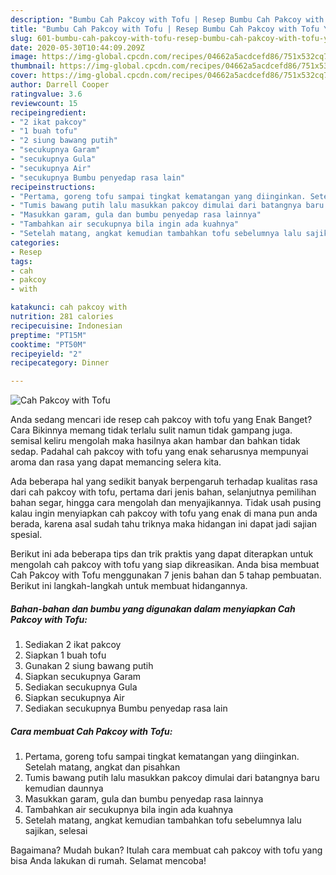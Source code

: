 ```yaml
---
description: "Bumbu Cah Pakcoy with Tofu | Resep Bumbu Cah Pakcoy with Tofu Yang Paling Enak"
title: "Bumbu Cah Pakcoy with Tofu | Resep Bumbu Cah Pakcoy with Tofu Yang Paling Enak"
slug: 601-bumbu-cah-pakcoy-with-tofu-resep-bumbu-cah-pakcoy-with-tofu-yang-paling-enak
date: 2020-05-30T10:44:09.209Z
image: https://img-global.cpcdn.com/recipes/04662a5acdcefd86/751x532cq70/cah-pakcoy-with-tofu-foto-resep-utama.jpg
thumbnail: https://img-global.cpcdn.com/recipes/04662a5acdcefd86/751x532cq70/cah-pakcoy-with-tofu-foto-resep-utama.jpg
cover: https://img-global.cpcdn.com/recipes/04662a5acdcefd86/751x532cq70/cah-pakcoy-with-tofu-foto-resep-utama.jpg
author: Darrell Cooper
ratingvalue: 3.6
reviewcount: 15
recipeingredient:
- "2 ikat pakcoy"
- "1 buah tofu"
- "2 siung bawang putih"
- "secukupnya Garam"
- "secukupnya Gula"
- "secukupnya Air"
- "secukupnya Bumbu penyedap rasa lain"
recipeinstructions:
- "Pertama, goreng tofu sampai tingkat kematangan yang diinginkan. Setelah matang, angkat dan pisahkan"
- "Tumis bawang putih lalu masukkan pakcoy dimulai dari batangnya baru kemudian daunnya"
- "Masukkan garam, gula dan bumbu penyedap rasa lainnya"
- "Tambahkan air secukupnya bila ingin ada kuahnya"
- "Setelah matang, angkat kemudian tambahkan tofu sebelumnya lalu sajikan, selesai"
categories:
- Resep
tags:
- cah
- pakcoy
- with

katakunci: cah pakcoy with 
nutrition: 281 calories
recipecuisine: Indonesian
preptime: "PT15M"
cooktime: "PT50M"
recipeyield: "2"
recipecategory: Dinner

---
```



![Cah Pakcoy with Tofu](https://img-global.cpcdn.com/recipes/04662a5acdcefd86/751x532cq70/cah-pakcoy-with-tofu-foto-resep-utama.jpg)

Anda sedang mencari ide resep cah pakcoy with tofu yang Enak Banget? Cara Bikinnya memang tidak terlalu sulit namun tidak gampang juga. semisal keliru mengolah maka hasilnya akan hambar dan bahkan tidak sedap. Padahal cah pakcoy with tofu yang enak seharusnya mempunyai aroma dan rasa yang dapat memancing selera kita.

Ada beberapa hal yang sedikit banyak berpengaruh terhadap kualitas rasa dari cah pakcoy with tofu, pertama dari jenis bahan, selanjutnya pemilihan bahan segar, hingga cara mengolah dan menyajikannya. Tidak usah pusing kalau ingin menyiapkan cah pakcoy with tofu yang enak di mana pun anda berada, karena asal sudah tahu triknya maka hidangan ini dapat jadi sajian spesial.




Berikut ini ada beberapa tips dan trik praktis yang dapat diterapkan untuk mengolah cah pakcoy with tofu yang siap dikreasikan. Anda bisa membuat Cah Pakcoy with Tofu menggunakan 7 jenis bahan dan 5 tahap pembuatan. Berikut ini langkah-langkah untuk membuat hidangannya.

<!--inarticleads1-->

##### Bahan-bahan dan bumbu yang digunakan dalam menyiapkan Cah Pakcoy with Tofu:

1. Sediakan 2 ikat pakcoy
1. Siapkan 1 buah tofu
1. Gunakan 2 siung bawang putih
1. Siapkan secukupnya Garam
1. Sediakan secukupnya Gula
1. Siapkan secukupnya Air
1. Sediakan secukupnya Bumbu penyedap rasa lain




<!--inarticleads2-->

##### Cara membuat Cah Pakcoy with Tofu:

1. Pertama, goreng tofu sampai tingkat kematangan yang diinginkan. Setelah matang, angkat dan pisahkan
1. Tumis bawang putih lalu masukkan pakcoy dimulai dari batangnya baru kemudian daunnya
1. Masukkan garam, gula dan bumbu penyedap rasa lainnya
1. Tambahkan air secukupnya bila ingin ada kuahnya
1. Setelah matang, angkat kemudian tambahkan tofu sebelumnya lalu sajikan, selesai




Bagaimana? Mudah bukan? Itulah cara membuat cah pakcoy with tofu yang bisa Anda lakukan di rumah. Selamat mencoba!
